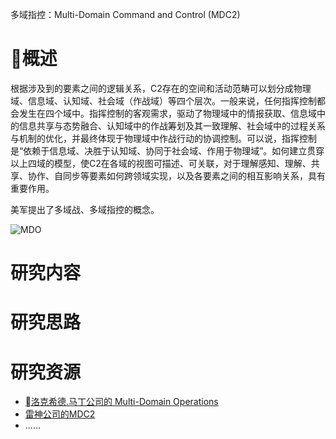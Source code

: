 多域指控：Multi-Domain Command and Control (MDC2)

# 概述

根据涉及到的要素之间的逻辑关系，C2存在的空间和活动范畴可以划分成物理域、信息域、认知域、社会域（作战域）等四个层次。一般来说，任何指挥控制都会发生在四个域中。指挥控制的客观需求，驱动了物理域中的情报获取、信息域中的信息共享与态势融合、认知域中的作战筹划及其一致理解、社会域中的过程关系与机制的优化，并最终体现于物理域中作战行动的协调控制。可以说，指挥控制是“依赖于信息域、决胜于认知域、协同于社会域、作用于物理域”。如何建立贯穿以上四域的模型，使C2在各域的视图可描述、可关联，对于理解感知、理解、共享、协作、自同步等要素如何跨领域实现，以及各要素之间的相互影响关系，具有重要作用。

美军提出了多域战、多域指控的概念。

![MDO](https://www.sto.nato.int/PublishingImages/news/sas-143-main.png)

# 研究内容



# 研究思路



# 研究资源

 - [洛克希德.马丁公司的 Multi-Domain Operations](https://lockheedmartin.com/en-us/products/multi-domain-operations.html)
 - [雷神公司的MDC2](https://www.raytheon.com/capabilities/products/mdc2)
 - ......
